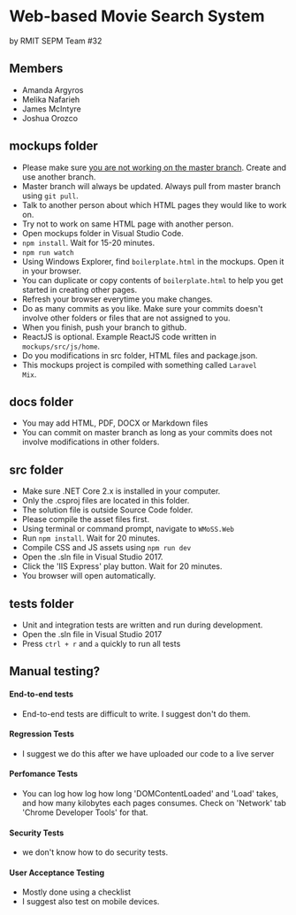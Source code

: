 # Web-based Movie Search System
by RMIT SEPM Team #32


## Members
- Amanda Argyros
- Melika Nafarieh
- James McIntyre
- Joshua Orozco


## mockups folder
- Please make sure <u>you are not working on the master branch</u>. Create and use another branch.
- Master branch will always be updated. Always pull from master branch using <code>git pull</code>.
- Talk to another person about which HTML pages they would like to work on. 
- Try not to work on same HTML page with another person.
- Open mockups folder in Visual Studio Code.
- <code>npm install</code>. Wait for 15-20 minutes.
- <code>npm run watch</code>
- Using Windows Explorer, find <code>boilerplate.html</code> in the mockups. Open it in your browser.
- You can duplicate or copy contents of <code>boilerplate.html</code> to help you get started in creating other pages.
- Refresh your browser everytime you make changes.
- Do as many commits as you like. Make sure your commits doesn't involve other folders or files that are not assigned to you.
- When you finish, push your branch to github.
- ReactJS is optional. Example ReactJS code written in <code>mockups/src/js/home</code>.
- Do you modifications in src folder, HTML files and package.json.
- This mockups project is compiled with something called <code>Laravel Mix</code>.

## docs folder
- You may add HTML, PDF, DOCX or Markdown files
- You can commit on master branch as long as your commits does not involve modifications in other folders.


## src folder
- Make sure .NET Core 2.x is installed in your computer.
- Only the .csproj files are located in this folder.
- The solution file is outside Source Code folder.
- Please compile the asset files first.
- Using terminal or command prompt, navigate to <code>WMoSS.Web</code>
- Run <code>npm install</code>. Wait for 20 minutes.
- Compile CSS and JS assets using <code>npm run dev</code>
- Open the .sln file in Visual Studio 2017.
- Click the 'IIS Express' play button. Wait for 20 minutes.
- You browser will open automatically.


## tests folder
- Unit and integration tests are written and run during development.
- Open the .sln file in Visual Studio 2017
- Press <code>ctrl + r</code> and <code>a</code> quickly to run all tests




## Manual testing? 

#### End-to-end tests
- End-to-end tests are difficult to write. I suggest don't do them. 

#### Regression Tests
- I suggest we do this after we have uploaded our code to a live server

#### Perfomance Tests
- You can log how log how long 'DOMContentLoaded' and 'Load' takes, and how many kilobytes each pages consumes. Check on 'Network' tab 'Chrome Developer Tools' for that.

#### Security Tests
- we don't know how to do security tests.

#### User Acceptance Testing
- Mostly done using a checklist
- I suggest also test on mobile devices. 





